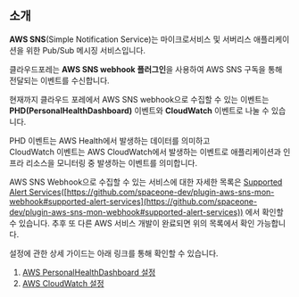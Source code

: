 ## 소개

**AWS SNS**(Simple Notification Service)는 마이크로서비스 및 서버리스 애플리케이션을 위한 Pub/Sub 메시징 서비스입니다. 

클라우드포레는 **AWS SNS webhook 플러그인**을 사용하여 AWS SNS 구독을 통해 전달되는 이벤트를 수신합니다.

현재까지 클라우드 포레에서 AWS SNS webhook으로 수집할 수 있는 이벤트는 **PHD(PersonalHealthDashboard)** 이벤트와 **CloudWatch** 이벤트로 나눌 수 있습니다.

PHD 이벤트는 AWS Health에서 발생하는 데이터를 의미하고  
CloudWatch 이벤트는 AWS CloudWatch에서 발생하는 이벤트로 애플리케이션과 인프라 리소스을 모니터링 중 발생하는 이벤트를 의미합니다.

AWS SNS Webhook으로 수집할 수 있는 서비스에 대한 자세한 목록은 [Supported Alert Services](https://github.com/spaceone-dev/plugin-aws-sns-mon-webhook#supported-alert-services)([https://github.com/spaceone-dev/plugin-aws-sns-mon-webhook#supported-alert-services](https://github.com/spaceone-dev/plugin-aws-sns-mon-webhook#supported-alert-services)) 에서 확인할 수 있습니다. 추후 또 다른 AWS 서비스 개발이 완료되면 위의 목록에서 확인 가능합니다.

설정에 관한 상세 가이드는 아래 링크를 통해 확인할 수 있습니다.

1. [AWS PersonalHealthDashboard 설정](./PersonalHealthDashboard.md)
2. [AWS CloudWatch 설정](./CloudWatch.md)